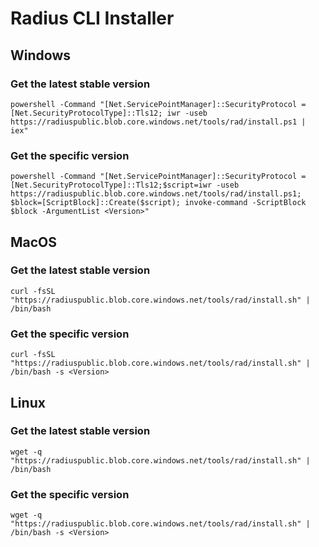# Radius CLI Installer

## Windows

### Get the latest stable version

```
powershell -Command "[Net.ServicePointManager]::SecurityProtocol = [Net.SecurityProtocolType]::Tls12; iwr -useb https://radiuspublic.blob.core.windows.net/tools/rad/install.ps1 | iex"
```

### Get the specific version

```
powershell -Command "[Net.ServicePointManager]::SecurityProtocol = [Net.SecurityProtocolType]::Tls12;$script=iwr -useb  https://radiuspublic.blob.core.windows.net/tools/rad/install.ps1; $block=[ScriptBlock]::Create($script); invoke-command -ScriptBlock $block -ArgumentList <Version>"
```

## MacOS

### Get the latest stable version

```
curl -fsSL "https://radiuspublic.blob.core.windows.net/tools/rad/install.sh" | /bin/bash
```

### Get the specific version

```
curl -fsSL "https://radiuspublic.blob.core.windows.net/tools/rad/install.sh" | /bin/bash -s <Version>
```

## Linux

### Get the latest stable version

```
wget -q "https://radiuspublic.blob.core.windows.net/tools/rad/install.sh" | /bin/bash
```

### Get the specific version

```
wget -q "https://radiuspublic.blob.core.windows.net/tools/rad/install.sh" | /bin/bash -s <Version>
```
